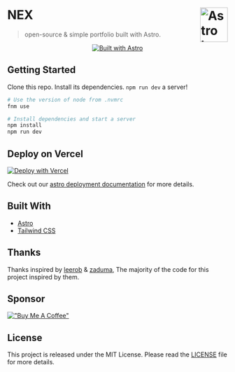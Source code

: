 # NEX <picture><source media="(prefers-color-scheme: dark)" srcset="https://astro.build/assets/press/astro-icon-light.png"><source media="(prefers-color-scheme: light)" srcset="https://astro.build/assets/press/astro-icon-dark.png"><img align="right" valign="center" height="79" width="63" src="https://astro.build/assets/press/astro-icon-dark.png" alt="Astro logo" /></picture>

> open-source & simple portfolio built with Astro.

<div align="center">
  
[![Built with Astro](https://astro.badg.es/v2/built-with-astro/small.svg)](https://astro.build)
</div>

## Getting Started

Clone this repo. Install its dependencies. `npm run dev` a server!

```sh
# Use the version of node from .nvmrc
fnm use

# Install dependencies and start a server
npm install
npm run dev
```

## Deploy on Vercel

[![Deploy with Vercel](https://vercel.com/button)](https://vercel.com/new/clone?repository-url=https%3A%2F%2Fgithub.com%2Fgodruoyi%2Fgblog%2Ftree%2Fgblog-template&project-name=gblog&repository-name=my-gblog&demo-title=%E8%BF%9E%E6%B3%A2%E7%9A%84%E9%97%B2%E8%B0%88%E6%9D%82%E9%B1%BC&demo-description=Godruoyi's%20private%20blog&demo-url=https%3A%2F%2Fgodruoyi.com)

Check out our [astro deployment documentation](https://nextjs.org/docs/deployment) for more details.

## Built With

- [Astro](https://astro.build)
- [Tailwind CSS](https://tailwindcss.com/)

## Thanks

Thanks inspired by [leerob](https://github.com/hasparus/leerob) & [zaduma](https://github.com/hasparus/zaduma), The majority of the code for this project inspired by them.

## Sponsor

[!["Buy Me A Coffee"](https://www.buymeacoffee.com/assets/img/custom_images/yellow_img.png)](https://www.buymeacoffee.com/andikaleonardo)

## License

This project is released under the MIT License. Please read the [LICENSE](https://github.com/godruoyi/gblog/blob/astro/LICENSE) file for more details.